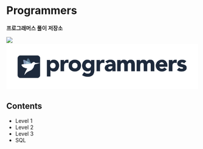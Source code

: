 # Programmers
**프로그래머스 풀이 저장소**

<img src="https://img.shields.io/badge/Python-3776AB?style=plastic&logo=Python&logoColor=white">

<img src="programmers-logo.png">

## Contents
- Level 1
- Level 2
- Level 3
- SQL